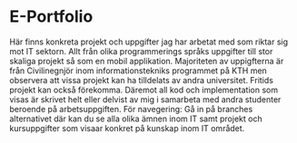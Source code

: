 # E-Portfolio
Här finns konkreta projekt och uppgifter jag har arbetat med som riktar sig mot IT sektorn. 
Allt från olika programmerings språks uppgifter till stor skaliga projekt så som en mobil applikation. 
Majoriteten av uppigfterna är från Civilinegnjör inom informationstekniks programmet på KTH men observera att vissa projekt kan ha tilldelats av andra universitet.
Fritids projekt kan också förekomma. 
Däremot all kod och implementation som visas är skrivet helt eller delvist av mig i samarbeta med andra studenter beroende på arbetsuppgiften. 
För navegering:
Gå in på branches alternativet där kan du se alla olika ämnen inom IT samt projekt och kursuppgifter som visaar konkret på kunskap inom IT området.
